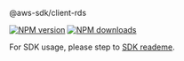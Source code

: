 @aws-sdk/client-rds

[![NPM version](https://img.shields.io/npm/v/@aws-sdk/client-rds/beta.svg)](https://www.npmjs.com/package/@aws-sdk/client-rds)
[![NPM downloads](https://img.shields.io/npm/dm/@aws-sdk/client-rds.svg)](https://www.npmjs.com/package/@aws-sdk/client-rds)

For SDK usage, please step to [SDK reademe](https://github.com/aws/aws-sdk-js-v3).
